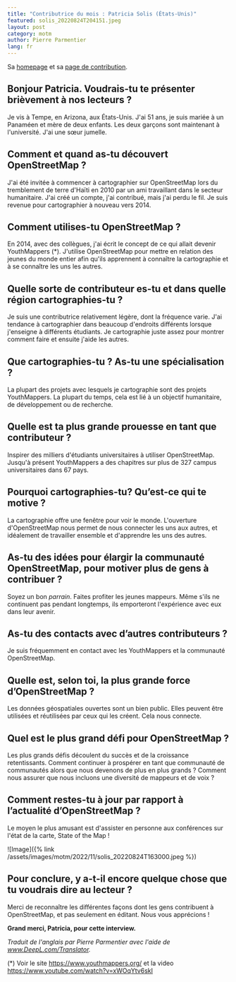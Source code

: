 ```yaml
---
title: "Contributrice du mois : Patricia Solis (États-Unis)"
featured: solis_20220824T204151.jpeg
layout: post
category: motm
author: Pierre Parmentier
lang: fr
---
```


Sa [homepage](https://www.openstreetmap.org/user/Patricia%20Solis) et sa [page de contribution](https://hdyc.neis-one.org/?Patricia%20Solis).

## Bonjour Patricia. Voudrais-tu te présenter brièvement à nos lecteurs ?

Je vis à Tempe, en Arizona, aux États-Unis. J'ai 51 ans, je suis mariée à un Panaméen et mère de deux enfants. Les deux garçons sont maintenant à l'université. J'ai une sœur jumelle.

## Comment et quand as-tu découvert OpenStreetMap ?

J'ai été invitée à commencer à cartographier sur OpenStreetMap lors du tremblement de terre d'Haïti en 2010 par un ami travaillant dans le secteur humanitaire. J'ai créé un compte, j'ai contribué, mais j'ai perdu le fil. Je suis revenue pour cartographier à nouveau vers 2014.

## Comment utilises-tu OpenStreetMap ?

En 2014, avec des collègues, j'ai écrit le concept de ce qui allait devenir YouthMappers (*). J'utilise OpenStreetMap pour mettre en relation des jeunes du monde entier afin qu'ils apprennent à connaître la cartographie et à se connaître les uns les autres.
  
## Quelle sorte de contributeur es-tu et dans quelle région cartographies-tu ?

Je suis une contributrice relativement légère, dont la fréquence varie. J'ai tendance à cartographier dans beaucoup d'endroits différents lorsque j'enseigne à différents étudiants. Je cartographie juste assez pour montrer comment faire et ensuite j'aide les autres.

## Que cartographies-tu ? As-tu une spécialisation ?

La plupart des projets avec lesquels je cartographie sont des projets YouthMappers. La plupart du temps, cela est lié à un objectif humanitaire, de développement ou de recherche.

## Quelle est ta plus grande prouesse en tant que contributeur ?

Inspirer des milliers d'étudiants universitaires à utiliser OpenStreetMap. Jusqu'à présent YouthMappers a des chapitres sur plus de 327 campus universitaires dans 67 pays.

## Pourquoi cartographies-tu? Qu’est-ce qui te motive ?

La cartographie offre une fenêtre pour voir le monde. L'ouverture d'OpenStreetMap nous permet de nous connecter les uns aux autres, et idéalement de travailler ensemble et d'apprendre les uns des autres.

## As-tu des idées pour élargir la communauté OpenStreetMap, pour motiver plus de gens à contribuer ?

Soyez un bon _parrain_. Faites profiter les jeunes mappeurs. Même s'ils ne continuent pas pendant longtemps, ils emporteront l'expérience avec eux dans leur avenir.

## As-tu des contacts avec d’autres contributeurs ?

Je suis fréquemment en contact avec les YouthMappers et la communauté OpenStreetMap.

## Quelle est, selon toi, la plus grande force d’OpenStreetMap ?

Les données géospatiales ouvertes sont un bien public. Elles peuvent être utilisées et réutilisées par ceux qui les créent. Cela nous connecte.

## Quel est le plus grand défi pour OpenStreetMap ?

Les plus grands défis découlent du succès et de la croissance retentissants. Comment continuer à prospérer en tant que communauté de communautés alors que nous devenons de plus en plus grands ? Comment nous assurer que nous incluons une diversité de mappeurs et de voix ?

## Comment restes-tu à jour par rapport à l’actualité d’OpenStreetMap ?

Le moyen le plus amusant est d'assister en personne aux conférences sur l'état de la carte, State of the Map !

![Image]({% link /assets/images/motm/2022/11/solis_20220824T163000.jpeg %})

## Pour conclure, y a-t-il encore quelque chose que tu voudrais dire au lecteur ?

Merci de reconnaître les différentes façons dont les gens contribuent à OpenStreetMap, et pas seulement en éditant. Nous vous apprécions !

**Grand merci, Patricia, pour cette interview.**

_Traduit de l'anglais par Pierre Parmentier avec l'aide de www.DeepL.com/Translator._

(*) Voir le site <https://www.youthmappers.org/> et la video <https://www.youtube.com/watch?v=xWOqYtv6skI>
